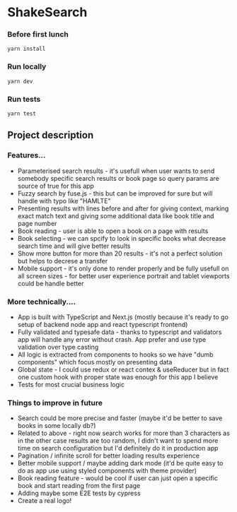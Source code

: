 # ShakeSearch

### Before first lunch

`yarn install`

### Run locally

`yarn dev`

### Run tests

`yarn test`

## Project description

### Features...

- Parameterised search results - it's usefull when user wants to send somebody specific search results or book page so query params are source of true for this app
- Fuzzy search by fuse.js - this but can be improved for sure but will handle with typo like "HAMLTE"
- Presenting results with lines before and after for giving context, marking exact match text and giving some additional data like book title and page number
- Book reading - user is able to open a book on a page with results
- Book selecting - we can spcify to look in specific books what decrease search time and will give better results
- Show more button for more than 20 results - it's not a perfect solution but helps to decrese a transfer
- Mobile support - it's only done to render properly and be fully usefull on all screen sizes - for better user experience portrait and tablet viewports could be handle better

### More technically....

- App is built with TypeScript and Next.js (mostly because it's ready to go setup of backend node app and react typescript frontend)
- Fully validated and typesafe data - thanks to typescript and validators app will handle any error without crash. App prefer and use type validation over type casting
- All logic is extracted from components to hooks so we have "dumb components" which focus mostly on presenting data
- Global state - I could use redux or react contex & useReducer but in fact one custom hook with proper state was enough for this app I believe
- Tests for most crucial business logic

### Things to improve in future

- Search could be more precise and faster (maybe it'd be better to save books in some locally db?)
- Related to above - right now search works for more than 3 characters as in the other case results are too random, I didn't want to spend more time on search configuration but I'd definitely do it in production app
- Pagination / infinite scroll for better loading results experience
- Better mobile support / maybe adding dark mode (it'd be quite easy to do as app use using styled components with theme provider)
- Book reading feature - would be cool if user can just open a specific book and start reading from the first page
- Adding maybe some E2E tests by cypress
- Create a real logo!
